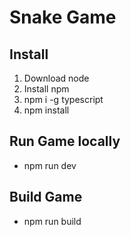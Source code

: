 # Snake Game

## Install

1. Download node
2. Install npm
3. npm i -g typescript
4. npm install

## Run Game locally

- npm run dev

## Build Game

- npm run build